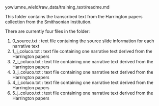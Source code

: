 yowlumne_wield/raw_data/training_text/readme.md

This folder contains the transcribed text from the Harrington papers collection from the Smithsonian Institution.

There are currently four files in the folder:
1. 0_source.txt : text file containing the source slide information for each narrative text
2. 1_j_coluco.txt : text file containing one narrative text derived from the Harrington papers
3. 2_j_coluco.txt : text file containing one narrative text derived from the Harrington papers
4. 3_j_coluco.txt : text file containing one narrative text derived from the Harrington papers
5. 4_j_coluco.txt : text file containing one narrative text derived from the Harrington papers
6. 5_j_coluco.txt : text file containing one narrative text derived from the Harrington papers
